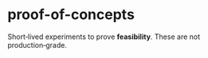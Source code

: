 # proof-of-concepts

Short‑lived experiments to prove **feasibility**. These are not production‑grade.
